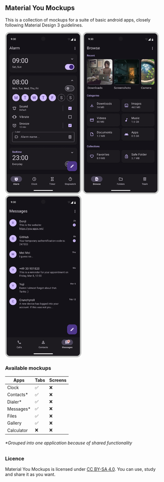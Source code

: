 ## Material You Mockups
This is a collection of mockups for a suite of basic android apps, closely following Material Design 3 guidelines.

<img src='Clock/Alarm.png' width='250'> <img src='Files/Browse.png' width='250'> <img src='Connect/Messages.png' width='250'>

### Available mockups

|Apps|Tabs|Screens|
|---|---|---|
|Clock|:white_check_mark:|:x:|
|Contacts*|:white_check_mark:|:x:|
|Dialer*|:white_check_mark:|:x:|
|Messages*|:white_check_mark:|:x:|
|Files|:white_check_mark:|:x:|
|Gallery|:white_check_mark:|:x:|
|Calculator|:x:|:x:|

###### *Grouped into one application because of shared functionality

### Licence

 Material You Mockups is licensed under [CC BY-SA 4.0](https://creativecommons.org/licenses/by-sa/4.0/). You can use, study and share it as you want.
